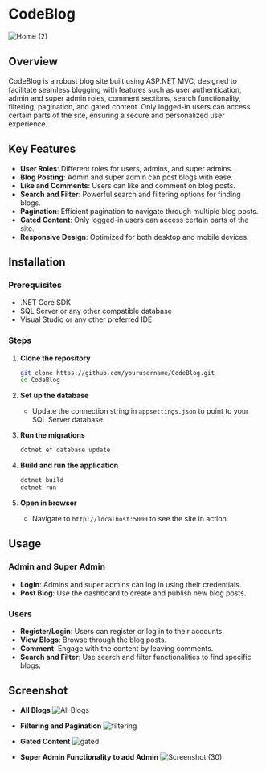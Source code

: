 # CodeBlog

![Home (2)](https://github.com/asteekgoswami/CodeBlog/assets/96569849/935aad7f-427b-4e4e-99f9-3cdf4bfea5f0)

## Overview
CodeBlog is a robust blog site built using ASP.NET MVC, designed to facilitate seamless blogging with features such as user authentication, admin and super admin roles, comment sections, search functionality, filtering, pagination, and gated content. Only logged-in users can access certain parts of the site, ensuring a secure and personalized user experience.

## Key Features
- **User Roles**: Different roles for users, admins, and super admins.
- **Blog Posting**: Admin and super admin can post blogs with ease.
- **Like and Comments**: Users can like and comment on blog posts.
- **Search and Filter**: Powerful search and filtering options for finding blogs.
- **Pagination**: Efficient pagination to navigate through multiple blog posts.
- **Gated Content**: Only logged-in users can access certain parts of the site.
- **Responsive Design**: Optimized for both desktop and mobile devices.

## Installation

### Prerequisites
- .NET Core SDK
- SQL Server or any other compatible database
- Visual Studio or any other preferred IDE

### Steps
1. **Clone the repository**
    ```bash
    git clone https://github.com/yourusername/CodeBlog.git
    cd CodeBlog
    ```

2. **Set up the database**
    - Update the connection string in `appsettings.json` to point to your SQL Server database.

3. **Run the migrations**
    ```bash
    dotnet ef database update
    ```

4. **Build and run the application**
    ```bash
    dotnet build
    dotnet run
    ```

5. **Open in browser**
    - Navigate to `http://localhost:5000` to see the site in action.

## Usage

### Admin and Super Admin
- **Login**: Admins and super admins can log in using their credentials.
- **Post Blog**: Use the dashboard to create and publish new blog posts.

### Users
- **Register/Login**: Users can register or log in to their accounts.
- **View Blogs**: Browse through the blog posts.
- **Comment**: Engage with the content by leaving comments.
- **Search and Filter**: Use search and filter functionalities to find specific blogs.

## Screenshot

- **All Blogs**
![All Blogs](https://github.com/asteekgoswami/CodeBlog/assets/96569849/644af5fc-2c43-4506-9435-d38121aca926)

- **Filtering and Pagination**
![filtering](https://github.com/asteekgoswami/CodeBlog/assets/96569849/875659bb-0571-4c0d-8cb2-34dff820bb62)


- **Gated Content**
  ![gated](https://github.com/asteekgoswami/CodeBlog/assets/96569849/9b368bec-6d5a-4ed5-9766-856faf019fd9)

- **Super Admin Functionality to add Admin**
![Screenshot (30)](https://github.com/asteekgoswami/CodeBlog/assets/96569849/4c089ab3-1774-480f-bf44-5f6af9065058)


